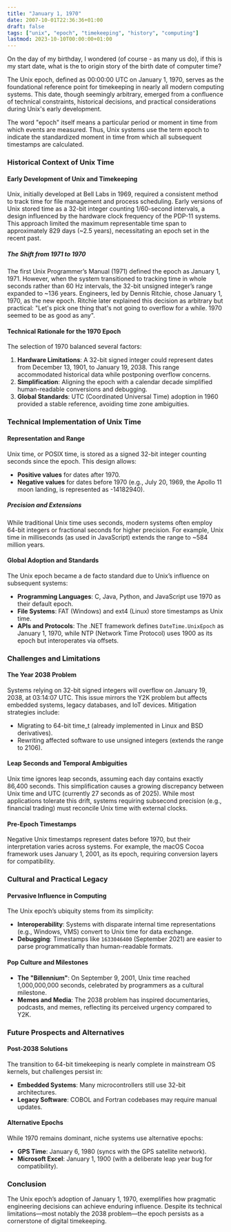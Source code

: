 ```yaml
---
title: "January 1, 1970"
date: 2007-10-01T22:36:36+01:00
draft: false
tags: ["unix", "epoch", "timekeeping", "history", "computing"]
lastmod: 2023-10-10T00:00:00+01:00
---
```


On the day of my birthday, I wondered (of course - as many us do), if this is my start date, what is the to origin story of the birth date of computer time?

The Unix epoch, defined as 00:00:00 UTC on January 1, 1970, serves as the foundational reference point for timekeeping in nearly all modern computing systems. This date, though seemingly arbitrary, emerged from a confluence of technical constraints, historical decisions, and practical considerations during Unix's early development.

The word "epoch" itself means a particular period or moment in time from which events are measured. Thus, Unix systems use the term epoch to indicate the standardized moment in time from which all subsequent timestamps are calculated.

### Historical Context of Unix Time

#### Early Development of Unix and Timekeeping

Unix, initially developed at Bell Labs in 1969, required a consistent method to track time for file management and process scheduling. Early versions of Unix stored time as a 32-bit integer counting 1/60-second intervals, a design influenced by the hardware clock frequency of the PDP-11 systems. This approach limited the maximum representable time span to approximately 829 days (~2.5 years), necessitating an epoch set in the recent past.

##### The Shift from 1971 to 1970

The first Unix Programmer’s Manual (1971) defined the epoch as January 1, 1971. However, when the system transitioned to tracking time in whole seconds rather than 60 Hz intervals, the 32-bit unsigned integer’s range expanded to ~136 years. Engineers, led by Dennis Ritchie, chose January 1, 1970, as the new epoch. Ritchie later explained this decision as arbitrary but practical: "Let's pick one thing that's not going to overflow for a while. 1970 seemed to be as good as any".

#### Technical Rationale for the 1970 Epoch

The selection of 1970 balanced several factors:

1. **Hardware Limitations**: A 32-bit signed integer could represent dates from December 13, 1901, to January 19, 2038. This range accommodated historical data while postponing overflow concerns.
2. **Simplification**: Aligning the epoch with a calendar decade simplified human-readable conversions and debugging.
3. **Global Standards**: UTC (Coordinated Universal Time) adoption in 1960 provided a stable reference, avoiding time zone ambiguities.

### Technical Implementation of Unix Time

#### Representation and Range

Unix time, or POSIX time, is stored as a signed 32-bit integer counting seconds since the epoch. This design allows:

- **Positive values** for dates after 1970.
- **Negative values** for dates before 1970 (e.g., July 20, 1969, the Apollo 11 moon landing, is represented as -14182940).

##### Precision and Extensions

While traditional Unix time uses seconds, modern systems often employ 64-bit integers or fractional seconds for higher precision. For example, Unix time in milliseconds (as used in JavaScript) extends the range to ~584 million years.

#### Global Adoption and Standards

The Unix epoch became a de facto standard due to Unix’s influence on subsequent systems:

- **Programming Languages**: C, Java, Python, and JavaScript use 1970 as their default epoch.
- **File Systems**: FAT (Windows) and ext4 (Linux) store timestamps as Unix time.
- **APIs and Protocols**: The .NET framework defines `DateTime.UnixEpoch` as January 1, 1970, while NTP (Network Time Protocol) uses 1900 as its epoch but interoperates via offsets.

### Challenges and Limitations

#### The Year 2038 Problem

Systems relying on 32-bit signed integers will overflow on January 19, 2038, at 03:14:07 UTC. This issue mirrors the Y2K problem but affects embedded systems, legacy databases, and IoT devices. Mitigation strategies include:

- Migrating to 64-bit time_t (already implemented in Linux and BSD derivatives).
- Rewriting affected software to use unsigned integers (extends the range to 2106).

#### Leap Seconds and Temporal Ambiguities

Unix time ignores leap seconds, assuming each day contains exactly 86,400 seconds. This simplification causes a growing discrepancy between Unix time and UTC (currently 27 seconds as of 2025). While most applications tolerate this drift, systems requiring subsecond precision (e.g., financial trading) must reconcile Unix time with external clocks.

#### Pre-Epoch Timestamps

Negative Unix timestamps represent dates before 1970, but their interpretation varies across systems. For example, the macOS Cocoa framework uses January 1, 2001, as its epoch, requiring conversion layers for compatibility.

### Cultural and Practical Legacy

#### Pervasive Influence in Computing

The Unix epoch’s ubiquity stems from its simplicity:

- **Interoperability**: Systems with disparate internal time representations (e.g., Windows, VMS) convert to Unix time for data exchange.
- **Debugging**: Timestamps like `1633046400` (September 2021) are easier to parse programmatically than human-readable formats.

#### Pop Culture and Milestones

- **The "Billennium"**: On September 9, 2001, Unix time reached 1,000,000,000 seconds, celebrated by programmers as a cultural milestone.
- **Memes and Media**: The 2038 problem has inspired documentaries, podcasts, and memes, reflecting its perceived urgency compared to Y2K.

### Future Prospects and Alternatives

#### Post-2038 Solutions

The transition to 64-bit timekeeping is nearly complete in mainstream OS kernels, but challenges persist in:

- **Embedded Systems**: Many microcontrollers still use 32-bit architectures.
- **Legacy Software**: COBOL and Fortran codebases may require manual updates.

#### Alternative Epochs

While 1970 remains dominant, niche systems use alternative epochs:

- **GPS Time**: January 6, 1980 (syncs with the GPS satellite network).
- **Microsoft Excel**: January 1, 1900 (with a deliberate leap year bug for compatibility).

### Conclusion

The Unix epoch’s adoption of January 1, 1970, exemplifies how pragmatic engineering decisions can achieve enduring influence. Despite its technical limitations—most notably the 2038 problem—the epoch persists as a cornerstone of digital timekeeping.
